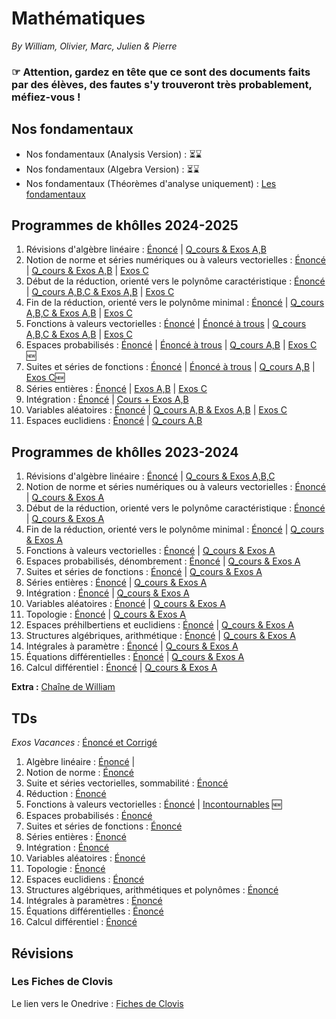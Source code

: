 # Mathématiques

_By William, Olivier, Marc, Julien & Pierre_
### ☞  Attention, gardez en tête que ce sont des documents faits par des élèves, des fautes s'y trouveront très probablement, méfiez-vous !

## Nos fondamentaux 
  * Nos fondamentaux (Analysis Version) : ⏳⌛️
  * Nos fondamentaux (Algebra Version) : ⏳⌛️
  * Nos fondamentaux (Théorèmes d'analyse uniquement) : [Les fondamentaux](/maths/fiches/maths_khube_th_analyse.pdf)

    
## Programmes de khôlles 2024-2025
  1. Révisions d'algèbre linéaire : [Énoncé](/maths/kholles_2025/maths_khube_kholle_S3_enonce.pdf) | [Q_cours & Exos A,B](https://drive.google.com/file/d/1t2VK7qIPlb5kFghAdTjBgcSefrz-t2o3/view?usp=sharing)
  2. Notion de norme et séries numériques ou à valeurs vectorielles : [Énoncé](/maths/kholles_2025/maths_khube_kholle_S4_enonce.pdf) | [Q_cours & Exos A,B](https://drive.google.com/file/d/1AEApxWCa04y0sdhuVyrsfQrL2aZrR4dk/view?usp=sharing) | [Exos C](/maths/kholles_2025/maths_khube_kholle_S4_GroupeC_corrige.pdf) 
  3. Début de la réduction, orienté vers le polynôme caractéristique : [Énoncé](/maths/kholles_2025/maths_khube_kholle_S5_enonce.pdf) | [Q_cours A,B,C & Exos A,B](https://drive.google.com/file/d/1l8duEe_jgpJQGBahBXywUzZwvW3atvyD/view?usp=sharing) | [Exos C](/maths/kholles_2025/maths_khube_kholle_S5_GroupeC_corrige.pdf)
  4. Fin de la réduction, orienté vers le polynôme minimal : [Énoncé](/maths/kholles_2025/maths_khube_kholle_S8_enonce.pdf) | [Q_cours A,B,C & Exos A,B](/maths/kholles_2025/maths_khube_kholle_S8_corrige.pdf) | [Exos C](/maths/kholles_2025/maths_khube_kholle_S8_GroupeC_corrige.pdf)
  5. Fonctions à valeurs vectorielles : [Énoncé](/maths/kholles_2025/maths_khube_kholle_S9_enonce.pdf) | [Énoncé à trous](/maths/kholles_2025/maths_khube_kholle_s9_cover.pdf) | [Q_cours A,B,C & Exos A,B](https://drive.google.com/file/d/1l8duEe_jgpJQGBahBXywUzZwvW3atvyD/view?usp=sharing) | [Exos C](/maths/kholles_2025/maths_khube_kholle_S9_GroupeC_corrige.pdf)
  6. Espaces probabilisés : [Énoncé](/maths/kholles_2025/maths_khube_kholle_S10_enonce.pdf) | [Énoncé à trous](/maths/kholles_2025/maths_khube_kholle_s10_cover.pdf) | [Q_cours A,B](https://drive.google.com/file/d/125z_pnNnvHKx0rp9GI-GLhXA8M9-k5XX/view?usp=drivesdk) | [Exos C](/maths/kholles_2025/maths_khube_kholle_S10_GroupeC_corrige.pdf) 🆕
  7. Suites et séries de fonctions : [Énoncé](/maths/kholles_2025/maths_khube_kholle_S11_enonce.pdf) | [Énoncé à trous](/maths/kholles_2025/maths_khube_kholle_s11_cover.pdf) | [Q_cours A,B](https://drive.google.com/file/d/1cl4k48zh0RkxyV6B__Hi0TGZV7GvMO11/view?usp=sharing) | [Exos C](/maths/kholles_2025/maths_khube_kholle_S11_GroupeC_corrige.pdf)🆕
  8. Séries entières : [Énoncé](/maths/kholles_2025/maths_khube_kholle_S13_enonce.pdf) | [Exos A,B](/maths/kholles_2025/maths_khube_kholle_S13_exos.pdf) | [Exos C](/maths/kholles_2025/maths_khube_kholle_S14_GroupeC_corrige.pdf)
  9. Intégration : [Énoncé](/maths/kholles_2025/maths_khube_kholle_S14_enonce.pdf) | [Cours + Exos A,B](https://drive.google.com/file/d/1OkDRKiFeXuzvaEZXkyJL_uFdCnbhTXke/view?usp=sharing)
  10. Variables aléatoires : [Énoncé](/maths/kholles_2025/maths_khube_kholle_S15_enonce.pdf) | [Q_cours A,B & Exos A,B](https://drive.google.com/file/d/1kQeC_bgmhERI3LdUo-EJI5hbMususlcT/view?usp=sharing) | [Exos C](/maths/kholles_2025/maths_khube_kholle_S15_GroupeC_corrige.pdf)
  11. Espaces euclidiens : [Énoncé](/maths/kholles_2025/maths_khube_kholle_S17_enonce.pdf) | [Q_cours A,B](https://drive.google.com/file/d/12eBNiGVBGR5mdoki7Dca5dsRN-AdlpTp/view?usp=drive_link)

## Programmes de khôlles 2023-2024
  1. Révisions d'algèbre linéaire : [Énoncé](/maths/kholles/maths_khube_kholle_1_enonce.pdf) | [Q_cours & Exos A,B,C](/maths/kholles/maths_khube_kholle_1_corrige.pdf)
  2. Notion de norme et séries numériques ou à valeurs vectorielles : [Énoncé](/maths/kholles/maths_khube_kholle_2_enonce.pdf) | [Q_cours & Exos A](/maths/kholles/maths_khube_kholle_2_corrige.pdf)
  3. Début de la réduction, orienté vers le polynôme caractéristique : [Énoncé](/maths/kholles/maths_khube_kholle_3_enonce.pdf) | [Q_cours & Exos A](/maths/kholles/maths_khube_kholle_3_corrige.pdf)
  4. Fin de la réduction, orienté vers le polynôme minimal : [Énoncé](/maths/kholles/maths_khube_kholle_4_enonce.pdf) | [Q_cours & Exos A](/maths/kholles/maths_khube_kholle_4_corrige.pdf)
  5. Fonctions à valeurs vectorielles : [Énoncé](/maths/kholles/maths_khube_kholle_5_enonce.pdf) | [Q_cours & Exos A](/maths/kholles/maths_khube_kholle_5_corrige.pdf)
  6. Espaces probabilisés, dénombrement : [Énoncé](/maths/kholles/maths_khube_kholle_6_enonce.pdf) | [Q_cours & Exos A](/maths/kholles/maths_khube_kholle_6_corrige.pdf)
  7. Suites et séries de fonctions : [Énoncé](/maths/kholles/maths_khube_kholle_7_enonce.pdf) | [Q_cours & Exos A](/maths/kholles/maths_khube_kholle_7_corrige.pdf)
  8. Séries entières : [Énoncé](/maths/kholles/maths_khube_kholle_8_enonce.pdf) | [Q_cours & Exos A](/maths/kholles/maths_khube_kholle_8_corrige.pdf)
  9. Intégration : [Énoncé](/maths/kholles/maths_khube_kholle_9_enonce.pdf) | [Q_cours & Exos A](/maths/kholles/maths_khube_kholle_9_corrige.pdf)
  10. Variables aléatoires : [Énoncé](/maths/kholles/maths_khube_kholle_10_enonce.pdf) | [Q_cours & Exos A](/maths/kholles/maths_khube_kholle_10_corrige.pdf)
  11. Topologie : [Énoncé](/maths/kholles/maths_khube_kholle_17_enonce.pdf) | [Q_cours & Exos A](/maths/kholles/maths_khube_kholle_17_corrige.pdf)
  12. Espaces préhilbertiens et euclidiens : [Énoncé](/maths/kholles/maths_khube_kholle_19_enonce.pdf) | [Q_cours & Exos A](/maths/kholles/maths_khube_kholle_19_corrige.pdf)
  13. Structures algébriques, arithmétique : [Énoncé](/maths/kholles/maths_khube_kholle_20_enonce.pdf) | [Q_cours & Exos A](/maths/kholles/maths_khube_kholle_20_corrige.pdf)
  14. Intégrales à paramètre : [Énoncé](/maths/kholles/maths_khube_kholle_21_enonce.pdf) | [Q_cours & Exos A](/maths/kholles/maths_khube_kholle_21_corrige.pdf)
  15. Équations différentielles : [Énoncé](/maths/kholles/maths_khube_kholle_23_enonce.pdf) | [Q_cours & Exos A](/maths/kholles/maths_khube_kholle_23_corrige.pdf)
  16. Calcul différentiel : [Énoncé](/maths/kholles/maths_khube_kholle_24_enonce.pdf) | [Q_cours & Exos A](/maths/kholles/maths_khube_kholle_24_corrige.pdf)

  **Extra :** [Chaîne de William](https://www.youtube.com/@ColleExtraFdh)


## TDs
 _Exos Vacances :_ [Énoncé et Corrigé](https://drive.google.com/drive/folders/1QXxbjRL8K3j5Rz3CZH5EoPqfg3Jx73NI?usp=drive_link)


  1. Algèbre linéaire :  [Énoncé](/maths/td/maths_khube_td_1_enonce.pdf) |
  2. Notion de norme : [Énoncé](/maths/td/maths_khube_td_2_enonce.pdf) 
  3. Suite et séries vectorielles, sommabilité : [Énoncé](/maths/td/maths_khube_td_3_enonce.pdf)
  4. Réduction : [Énoncé](/maths/td/maths_khube_td_4_enonce.pdf)
  5. Fonctions à valeurs vectorielles : [Énoncé](/maths/td/maths_khube_td_5_enonce.pdf) | [Incontournables](/maths/td/maths_khube_td_5_incontournables.pdf) 🆕
  6. Espaces probabilisés : [Énoncé](/maths/td/maths_khube_td_6_enonce.pdf)
  7. Suites et séries de fonctions : [Énoncé](/maths/td/maths_khube_td_7_enonce.pdf)
  8. Séries entières : [Énoncé](/maths/td/maths_khube_td_8_enonce.pdf)
  9. Intégration : [Énoncé](/maths/td/maths_khube_td_9_enonce.pdf)
  10. Variables aléatoires : [Énoncé](/maths/td/maths_khube_td_10_enonce.pdf)
  11. Topologie : [Énoncé](/maths/td/maths_khube_td_11_enonce.pdf)
  12. Espaces euclidiens : [Énoncé](/maths/td/maths_khube_td_12_enonce.pdf)
  13. Structures algébriques, arithmétiques et polynômes : [Énoncé](/maths/td/maths_khube_td_13_enonce.pdf)
  14. Intégrales à paramètres : [Énoncé](/maths/td/maths_khube_td_14_enonce.pdf)
  15. Équations différentielles : [Énoncé](/maths/td/maths_khube_td_15_enonce.pdf)
  16. Calcul différentiel : [Énoncé](/maths/td/maths_khube_td_16_enonce.pdf)


## Révisions 

### Les Fiches de Clovis
 Le lien vers le Onedrive : [Fiches de Clovis](https://onedrive.live.com/?authkey=%21AKAyskL%5FuKhhXtE&id=247C42F66BD86EF0%213959&cid=247C42F66BD86EF0)
